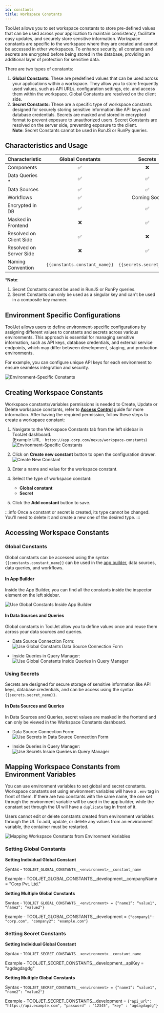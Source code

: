 ```yaml
---
id: constants
title: Workspace Constants
---
```


ToolJet allows you to set workspace constants to store pre-defined values that can be used across your application to maintain consistency, facilitate easy updates, and securely store sensitive information. Workspace constants are specific to the workspace where they are created and cannot be accessed in other workspaces. To enhance security, all constants and secrets are encrypted before being stored in the database, providing an additional layer of protection for sensitive data.

There are two types of constants:
1. **Global Constants:** These are predefined values that can be used across your applications within a workspace. They allow you to store frequently used values, such as API URLs, configuration settings, etc. and access them within the workspace. Global Constants are resolved on the client side.
2. **Secret Constants:** These are a specific type of workspace constants designed for securely storing sensitive information like API keys and database credentials. Secrets are masked and stored in encrypted format to prevent exposure to unauthorized users. Secret Constants are resolved on the server side, preventing exposure to the client. <br/>
        **Note**: Secret Constants cannot be used in RunJS or RunPy queries.

## Characteristics and Usage

|   Characteristic        |       Global Constants        |         Secrets           |
|-------------------------|:-----------------------------:|:-------------------------:|
| Components              |             ✅                |           ❌              |
| Data Queries *          |             ✅                |           ✅              |
| Data Sources            |             ✅                |           ✅              |
| Workflows               |             ✅                |       Coming Soon         |
| Encrypted in DB         |             ✅                |           ✅              |
| Masked in Frontend      |             ❌                |           ✅              |
| Resolved on Client Side |             ✅                |           ❌              |
| Resolved on Server Side |             ❌                |           ✅              |
| Naming Convention       | `{{constants.constant_name}}` | `{{secrets.secret_name}}` |
        
***Note**: 
1. Secret Constants cannot be used in RunJS or RunPy queries.
2. Secret Constants can only be used as a singular key and can't be used in a composite key manner.

## Environment Specific Configurations

ToolJet allows users to define environment-specific configurations by assigning different values to constants and secrets across various environments. This approach is essential for managing sensitive information, such as API keys, database credentials, and external service endpoints, which may differ between development, staging, and production environments. 

For example, you can configure unique API keys for each environment to ensure seamless integration and security.

<img className="screenshot-full" src="/img/security/constants/constants-secret/env-specific-const-v2.png" alt="Environment-Specific Constants"/>

## Creating Workspace Constants

Workspace constants/variables permissions is needed to Create, Update or Delete workspace constants, refer to **[Access Control](/docs/user-management/role-based-access/access-control)** guide for more information. After having the required permission, follow these steps to create a workspace constant:

1. Navigate to the Workspace Constants tab from the left sidebar in ToolJet dashboard. <br/>
    (Example URL - `https://app.corp.com/nexus/workspace-constants`)
    <img className="screenshot-full" src="/img/security/constants/constants-secret/dashboard.png" alt="Environment-Specific Constants"/>

2. Click on **Create new constant** button to open the configuration drawer.
    <img className="screenshot-full" src="/img/security/constants/constants-secret/create-new-v2.png" alt="Create New Constant"/>

3. Enter a name and value for the workspace constant.

4. Select the type of workspace constant:
    - **Global constant**
    - **Secret**

5. Click the **Add constant** button to save.

:::info
Once a constant or secret is created, its type cannot be changed. You'll need to delete it and create a new one of the desired type.
:::

## Accessing Workspace Constants

### Global Constants

Global constants can be accessed using the syntax `{{constants.constant_name}}` can be used in the [app builder](#in-app-builder), data sources, data queries, and workflows.

#### In App Builder

Inside the App Builder, you can find all the constants inside the inspector element on the left sidebar.

<img className="screenshot-full" src="/img/security/constants/constants-secret/global-const-app.png" alt="Use Global Constants Inside App Builder"/>

#### In Data Sources and Queries

Global constants in ToolJet allow you to define values once and reuse them across your data sources and queries.

- Data Source Connection Form:
    <img className="screenshot-full" src="/img/security/constants/constants-secret/golbal-constants-data-source-connection-v2.png" alt="Use Global Constants Data Source Connection Form"/>

- Inside Queries in Query Manager:
    <img className="screenshot-full" src="/img/security/constants/constants-secret/global-constants-queries.png" alt="Use Global Constants Inside Queries in Query Manager"/>

### Using Secrets

Secrets are designed for secure storage of sensitive information like API keys, database credentials, and can be access using the syntax `{{secrets.secret_name}}`.

#### In Data Sources and Queries

In Data Sources and Queries, secret values are masked in the frontend and can only be viewed in the Workspace Constants dashboard.

- Data Source Connection Form:
    <img className="screenshot-full" src="/img/security/constants/constants-secret/secrets-data-source-connection-v2.png" alt="Use Secrets in Data Source Connection Form"/>

- Inside Queries in Query Manager:
    <img className="screenshot-full" src="/img/security/constants/constants-secret/secrets-queries.png" alt="Use Secrets Inside Queries in Query Manager"/>

## Mapping Workspace Constants from Environment Variables

You can use environment variables to set global and secret constants. Workspace constants set using environment variables will have a `.env` tag in front of them. If there are two constants with the same name, the one set through the environment variable will be used in the app builder, while the constant set through the UI will have a `duplicate` tag in front of it.

Users cannot edit or delete constants created from environment variables through the UI. To add, update, or delete any values from an environment variable, the container must be restarted.

<img className="screenshot-full" src="/img/security/constants/constants-secret/const-mapping.png" alt="Mapping Workspace Constants from Environment Variables"/>

### Setting Global Constants

**Setting Individual Global Constant**

Syntax - `TOOLJET_GLOBAL_CONSTANTS__<environment>__constant_name`

Example - TOOLJET_GLOBAL_CONSTANTS__development__companyName = "Corp Pvt. Ltd."

**Setting Multiple Global Constants**

Syntax - `TOOLJET_GLOBAL_CONSTANTS__<environment> = {“name1”: “value1", “name2”: “value2"}`

Example - TOOLJET_GLOBAL_CONSTANTS__development = `{"company1": "corp.com", "company2": "example.com"}`


### Setting Secret Constants

**Setting Individual Global Constant**

Syntax - `TOOLJET_SECRET_CONSTANTS__<environment>__constant_name`

Example - TOOLJET_SECRET_CONSTANTS__development__apiKey = "agdagdagdg"

**Setting Multiple Global Constants**

Syntax - `TOOLJET_SECRET_CONSTANTS__<environment> = {“name1”: “value1", “name2”: “value2"}`

Example - TOOLJET_SECRET_CONSTANTS__development = `{"api_url": "https://api.example.com", "password" : "12345", "key" : "agdagdagdg"}`
